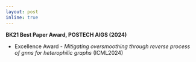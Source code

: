 ```yaml
---
layout: post
inline: true
---
```


**BK21 Best Paper Award, POSTECH AIGS (2024)**
- Excellence Award \- *Mitigating oversmoothing through reverse process of gnns for heterophilic graphs* (ICML2024)